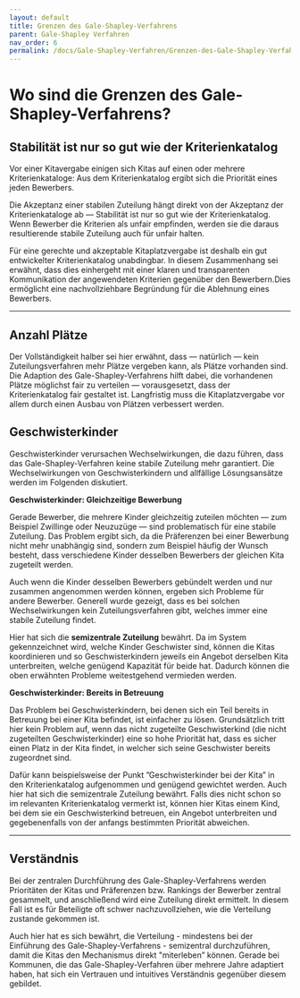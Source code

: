 ```yaml
---
layout: default
title: Grenzen des Gale-Shapley-Verfahrens
parent: Gale-Shapley Verfahren
nav_order: 6
permalink: /docs/Gale-Shapley-Verfahren/Grenzen-des-Gale-Shapley-Verfahrens
---
```


# Wo sind die Grenzen des Gale-Shapley-Verfahrens?

## Stabilität ist nur so gut wie der Kriterienkatalog

Vor einer Kitavergabe einigen sich Kitas auf einen oder mehrere Kriterienkataloge: Aus dem Kriterienkatalog ergibt sich die Priorität eines jeden Bewerbers. 

Die Akzeptanz einer stabilen Zuteilung hängt direkt von der Akzeptanz der Kriterienkataloge ab — Stabilität ist nur so gut wie der Kriterienkatalog. Wenn Bewerber die Kriterien als unfair empfinden, werden sie die daraus resultierende stabile Zuteilung auch für unfair halten.

Für eine gerechte und akzeptable Kitaplatzvergabe ist deshalb ein gut entwickelter Kriterienkatalog unabdingbar. In diesem Zusammenhang sei erwähnt, dass dies einhergeht mit einer klaren und transparenten Kommunikation der angewendeten Kriterien gegenüber den Bewerbern.Dies ermöglicht eine nachvollziehbare Begründung für die Ablehnung eines Bewerbers.

---

## Anzahl Plätze

Der Vollständigkeit halber sei hier erwähnt, dass — natürlich — kein Zuteilungsverfahren mehr Plätze vergeben kann, als Plätze vorhanden sind. Die Adaption des Gale-Shapley-Verfahrens hilft dabei, die vorhandenen Plätze möglichst fair zu verteilen — vorausgesetzt, dass der Kriterienkatalog fair gestaltet ist. Langfristig muss die Kitaplatzvergabe vor allem durch einen Ausbau von Plätzen verbessert werden.

## Geschwisterkinder

Geschwisterkinder verursachen Wechselwirkungen, die dazu führen, dass das Gale-Shapley-Verfahren keine stabile Zuteilung mehr garantiert. Die Wechselwirkungen von Geschwisterkindern und allfällige Lösungsansätze werden im Folgenden diskutiert. 

**Geschwisterkinder: Gleichzeitige Bewerbung**

Gerade Bewerber, die mehrere Kinder gleichzeitig zuteilen möchten — zum Beispiel Zwillinge oder Neuzuzüge — sind problematisch für eine stabile Zuteilung. Das Problem ergibt sich, da die Präferenzen bei einer Bewerbung nicht mehr unabhängig sind, sondern zum Beispiel häufig der Wunsch besteht, dass verschiedene Kinder desselben Bewerbers der gleichen Kita zugeteilt werden.

Auch wenn die Kinder desselben Bewerbers gebündelt werden und nur zusammen angenommen werden können, ergeben sich Probleme für andere Bewerber. Generell wurde gezeigt, dass es bei solchen Wechselwirkungen kein Zuteilungsverfahren gibt, welches immer eine stabile Zuteilung findet.

Hier hat sich die **semizentrale Zuteilung** bewährt. Da im System gekennzeichnet wird, welche Kinder Geschwister sind, können die Kitas koordinieren und so Geschwisterkindern jeweils ein Angebot derselben Kita unterbreiten, welche genügend Kapazität für beide hat. Dadurch können die oben erwähnten Probleme weitestgehend vermieden werden.

**Geschwisterkinder: Bereits in Betreuung**

Das Problem bei Geschwisterkindern, bei denen sich ein Teil bereits in Betreuung bei einer Kita befindet, ist einfacher zu lösen. Grundsätzlich tritt hier kein Problem auf, wenn das nicht zugeteilte Geschwisterkind (die nicht zugeteilten Geschwisterkinder) eine so hohe Priorität hat, dass es sicher einen Platz in der Kita findet, in welcher sich seine Geschwister bereits zugeordnet sind.

Dafür kann beispielsweise der Punkt ”Geschwisterkinder bei der Kita” in den Kriterienkatalog aufgenommen und genügend gewichtet werden. Auch hier hat sich die semizentrale Zuteilung bewährt. Falls dies nicht schon so im relevanten Kriterienkatalog vermerkt ist, können hier Kitas einem Kind, bei dem sie ein Geschwisterkind betreuen, ein Angebot unterbreiten und gegebenenfalls von der anfangs bestimmten Priorität abweichen. 

---

## Verständnis

Bei der zentralen Durchführung des Gale-Shapley-Verfahrens werden Prioritäten der Kitas und Präferenzen bzw. Rankings der Bewerber zentral gesammelt, und anschließend wird eine Zuteilung direkt ermittelt. In diesem Fall ist es für Beteiligte oft schwer nachzuvollziehen, wie die Verteilung zustande gekommen ist.

Auch hier hat es sich bewährt, die Verteilung - mindestens bei der Einführung des Gale-Shapley-Verfahrens - semizentral durchzuführen, damit die Kitas den Mechanismus  direkt "miterleben” können. Gerade bei Kommunen, die das Gale-Shapley-Verfahren über mehrere Jahre adaptiert haben, hat sich ein Vertrauen und intuitives Verständnis gegenüber diesem gebildet.
